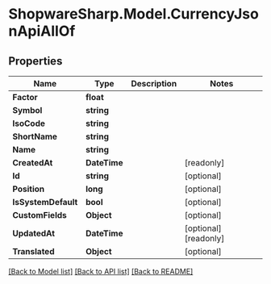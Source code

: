 # ShopwareSharp.Model.CurrencyJsonApiAllOf

## Properties

Name | Type | Description | Notes
------------ | ------------- | ------------- | -------------
**Factor** | **float** |  | 
**Symbol** | **string** |  | 
**IsoCode** | **string** |  | 
**ShortName** | **string** |  | 
**Name** | **string** |  | 
**CreatedAt** | **DateTime** |  | [readonly] 
**Id** | **string** |  | [optional] 
**Position** | **long** |  | [optional] 
**IsSystemDefault** | **bool** |  | [optional] 
**CustomFields** | **Object** |  | [optional] 
**UpdatedAt** | **DateTime** |  | [optional] [readonly] 
**Translated** | **Object** |  | [optional] 

[[Back to Model list]](../../README.md#documentation-for-models) [[Back to API list]](../../README.md#documentation-for-api-endpoints) [[Back to README]](../../README.md)

